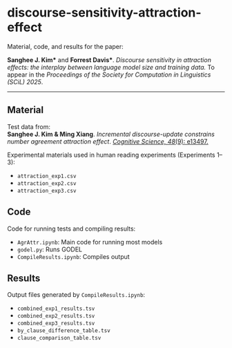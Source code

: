 # discourse-sensitivity-attraction-effect

Material, code, and results for the paper:

**Sanghee J. Kim\*** and **Forrest Davis\***. *Discourse sensitivity in attraction effects: the interplay between language model size and training data.* To appear in the *Proceedings of the Society for Computation in Linguistics (SCiL) 2025*.

---

## Material

Test data from:  
**Sanghee J. Kim & Ming Xiang**. *Incremental discourse-update constrains number agreement attraction effect*. [*Cognitive Science, 48*(9): e13497.](https://doi.org/10.1111/cogs.13497)

Experimental materials used in human reading experiments (Experiments 1–3):

- `attraction_exp1.csv`  
- `attraction_exp2.csv`  
- `attraction_exp3.csv`  

## Code

Code for running tests and compiling results:

- `AgrAttr.ipynb`: Main code for running most models  
- `godel.py`: Runs GODEL
- `CompileResults.ipynb`: Compiles output

## Results

Output files generated by `CompileResults.ipynb`:

- `combined_exp1_results.tsv`  
- `combined_exp2_results.tsv`  
- `combined_exp3_results.tsv`  
- `by_clause_difference_table.tsv`  
- `clause_comparison_table.tsv`  
